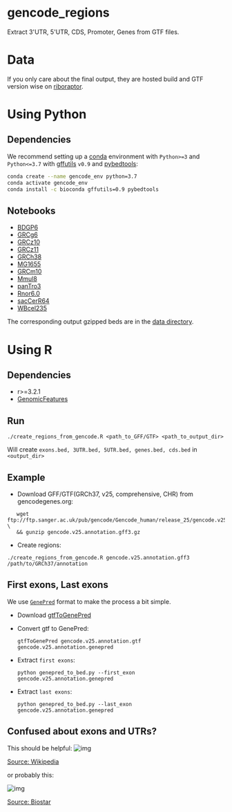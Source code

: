 # gencode_regions

Extract 3'UTR, 5'UTR, CDS, Promoter, Genes from GTF files.

# Data

If you only care about the final output, they are hosted build and GTF version wise on [riboraptor](https://github.com/saketkc/riboraptor/tree/master/riboraptor/annotation).

# Using Python

## Dependencies
   
We recommend setting up a [conda](https://docs.conda.io/en/latest/) environment with `Python>=3` and `Python<=3.7` with [gffutils](https://github.com/daler/gffutils) `v0.9` and [pybedtools](https://daler.github.io/pybedtools):

```bash
conda create --name gencode_env python=3.7
conda activate gencode_env
conda install -c bioconda gffutils=0.9 pybedtools
```    

## Notebooks

- [BDGP6](notebooks/BDGP6.ipynb)
- [GRCg6](notebooks/GRCg6.ipynb)
- [GRCz10](notebooks/GRCz10.ipynb)
- [GRCz11](notebooks/GRCz11.ipynb)
- [GRCh38](notebooks/hg38-v96.ipynb)
- [MG1655](notebooks/MG1655.ipynb)
- [GRCm10](notebooks/mm10.ipynb)
- [Mmul8](notebooks/Mmul8.ipynb)
- [panTro3](notebooks/panTro3.ipynb)
- [Rnor6.0](notebooks/Rnor6.0.ipynb)
- [sacCerR64](notebooks/sacCerR64.ipynb)
- [WBcel235](notebooks/WBcel235.ipynb)


 The corresponding output gzipped beds are in the [data directory](data/).

# Using R

## Dependencies
   
- r>=3.2.1
- [GenomicFeatures](http://bioconductor.org/packages/release/bioc/html/GenomicFeatures.html)

## Run

```{bash}
./create_regions_from_gencode.R <path_to_GFF/GTF> <path_to_output_dir>
```

Will create `exons.bed, 3UTR.bed, 5UTR.bed, genes.bed, cds.bed` in `<output_dir>`


## Example

- Download GFF/GTF(GRCh37, v25, comprehensive, CHR) from gencodegenes.org:

```{bash}
   wget ftp://ftp.sanger.ac.uk/pub/gencode/Gencode_human/release_25/gencode.v25.annotation.gff3.gz \
   && gunzip gencode.v25.annotation.gff3.gz
```

- Create regions:

```{bash}
./create_regions_from_gencode.R gencode.v25.annotation.gff3 /path/to/GRCh37/annotation
```




## First exons, Last exons

We use [`GenePred`](https://genome.ucsc.edu/FAQ/FAQformat#format9) format to make the process a bit simple.

 - Download [gtfToGenePred](http://hgdownload.cse.ucsc.edu/admin/exe/)
 - Convert gtf to GenePred:
 
     ```{bash}
     gtfToGenePred gencode.v25.annotation.gtf gencode.v25.annotation.genepred
     ```
     
 - Extract `first exons`:
 
     ```{bash}
     python genepred_to_bed.py --first_exon gencode.v25.annotation.genepred
     ```
     
 - Extract `last exons`:
 
     ```{bash}
     python genepred_to_bed.py --last_exon gencode.v25.annotation.genepred
     ```





## Confused about exons and UTRs?

This should be helpful:
![img](images/eukaryotic_regulation.png)

[Source: Wikipedia](https://en.wikipedia.org/wiki/File:Gene_structure_eukaryote_2_annotated.svg)

or probably this:

![img](images/transcription_elements.jpg)

[Source: Biostar](https://www.biostars.org/p/47022/)



